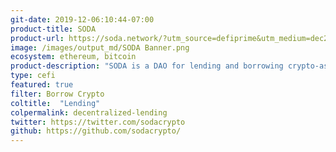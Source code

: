 ```yaml
---
git-date: 2019-12-06:10:44-07:00
product-title: SODA
product-url: https://soda.network/?utm_source=defiprime&utm_medium=dec2019_jan2020&utm_campaign=soda_v2
image: /images/output_md/SODA Banner.png
ecosystem: ethereum, bitcoin
product-description: "SODA is a DAO for lending and borrowing crypto-assets. You can borrow DAI within 15 minutes with a fixed rate using Bitcoin (BTC) as a collateral. [SODA: BTC-backed Crypto Loans. Interview with co-founder, Max Tarasenko](/soda-network)."
type: cefi
featured: true
filter: Borrow Crypto
coltitle:  "Lending"
colpermalink: decentralized-lending
twitter: https://twitter.com/sodacrypto
github: https://github.com/sodacrypto/
---
```

